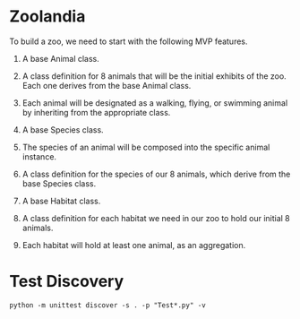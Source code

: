 # Zoolandia
To build a zoo, we need to start with the following MVP features.
1. A base Animal class.
3. A class definition for 8 animals that will be the initial exhibits of the zoo. Each one derives from the base Animal class.
5. Each animal will be designated as a walking, flying, or swimming animal by inheriting from the appropriate class.

2. A base Species class.
6. The species of an animal will be composed into the specific animal instance.
4. A class definition for the species of our 8 animals, which derive from the base Species class.

7. A base Habitat class.
8. A class definition for each habitat we need in our zoo to hold our initial 8 animals.
9. Each habitat will hold at least one animal, as an aggregation.


# Test Discovery
```
python -m unittest discover -s . -p "Test*.py" -v
```
